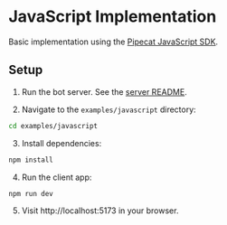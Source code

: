 # JavaScript Implementation

Basic implementation using the [Pipecat JavaScript SDK](https://docs.pipecat.ai/client/reference/js/introduction).

## Setup

1. Run the bot server. See the [server README](../../README).

2. Navigate to the `examples/javascript` directory:

```bash
cd examples/javascript
```

3. Install dependencies:

```bash
npm install
```

4. Run the client app:

```
npm run dev
```

5. Visit http://localhost:5173 in your browser.
